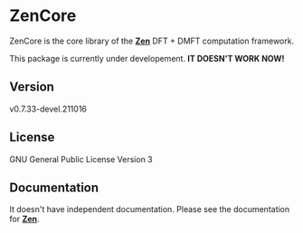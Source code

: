 # ZenCore

ZenCore is the core library of the [**Zen**](https://github.com/huangli712/Zen) DFT + DMFT computation framework.

This package is currently under developement. **IT DOESN'T WORK NOW!**

## Version

v0.7.33-devel.211016

## License

GNU General Public License Version 3

## Documentation

It doesn't have independent documentation. Please see the documentation for [**Zen**](https://huangli712.github.io/projects/zen/index.html).
